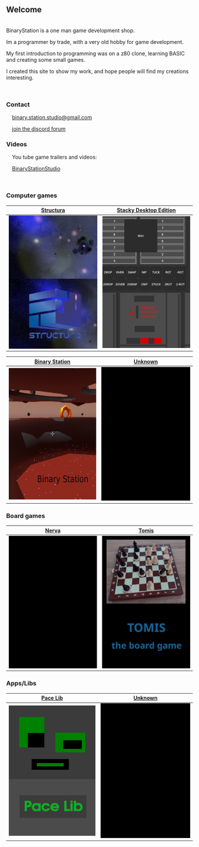 ## Welcome

<br>
BinaryStation is a one man game development shop.

Im a programmer by trade,
with a very old hobby for game development.

My first introduction to programming was on a z80 clone,
learning BASIC and creating some small games.

I created this site to show my work, and hope people will find my creations interesting.

<br>

### Contact

&nbsp;&nbsp;&nbsp;&nbsp;<binary.station.studio@gmail.com>

&nbsp;&nbsp;&nbsp;&nbsp;[join the discord forum](https://discord.gg/xQmygsyg)

### Videos

&nbsp;&nbsp;&nbsp;&nbsp;You tube game trailers and videos:

&nbsp;&nbsp;&nbsp;&nbsp;[BinaryStationStudio](https://www.youtube.com/@binarystationstudio)

<br>

### Computer games

| [Structura](https://binary-station.github.io/Structura) | [Stacky Desktop Edition](https://binary-station.github.io/StackyDesktopEdition) |
| --- | --- |
| [![image](images/structura_library.jpg)](https://binary-station.github.io/Structura)  | [![image](images/stackydesktopedition_library.png)](https://binary-station.github.io/StackyDesktopEdition) |

| [Binary Station](https://binary-station.github.io/BinaryStation) | [Unknown](https://binary-station.github.io/Unknown)
| --- | --- |
| [![image](images/binarystation_library.png)](https://binary-station.github.io/BinaryStation) | [![image](images/unknown_library.png)](https://binary-station.github.io/Unknown)

### Board games

| [Nerva](https://binary-station.github.io/Nerva) | [Tomis](https://binary-station.github.io/Tomis)
| --- | --- |
| [![image](images/nerva_library.png)](https://binary-station.github.io/Nerva) | [![image](images/tomis_library.png)](https://binary-station.github.io/Tomis)

### Apps/Libs

| [Pace Lib](https://binary-station.github.io/PaceLib) | [Unknown](https://binary-station.github.io/Unknown)
| --- | --- |
| [![image](images/pacelib_library.png)](https://binary-station.github.io/PaceLib) | [![image](images/unknown_library.png)](https://binary-station.github.io/Unknown)

